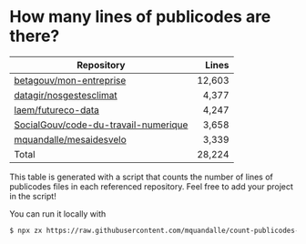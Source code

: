 # How many lines of publicodes are there?

<!--table:start-->
| Repository | Lines |
| --- | --: |
| [betagouv/mon-entreprise](https://github.com/betagouv/mon-entreprise/tree/master/modele-social/règles) | 12,603 |
| [datagir/nosgestesclimat](https://github.com/datagir/nosgestesclimat/tree/master/data) | 4,377 |
| [laem/futureco-data](https://github.com/laem/futureco-data/tree/master/) | 4,247 |
| [SocialGouv/code-du-travail-numerique](https://github.com/SocialGouv/code-du-travail-numerique/tree/master/packages/code-du-travail-modeles/src/modeles) | 3,658 |
| [mquandalle/mesaidesvelo](https://github.com/mquandalle/mesaidesvelo/tree/master/src) | 3,339 |
| Total | 28,224 |
<!--table:end-->

This table is generated with a script that counts the number of lines of publicodes files in each referenced repository. Feel free to add your project in the script!

You can run it locally with

```sh
$ npx zx https://raw.githubusercontent.com/mquandalle/count-publicodes-lines/master/count-publicodes-lines.mjs
```
